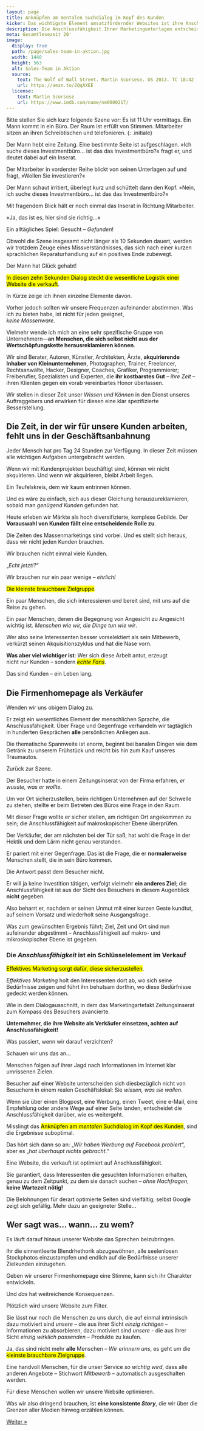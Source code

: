 ```yaml
---
layout: page
title: Anknüpfen am mentalen Suchdialog im Kopf des Kunden
kicker: Das wichtigste Element umsatzfördernder Websites ist ihre Anschlussfähigkeit
description: Die Anschlussfähigkeit Ihrer Marketingunterlagen entscheidet letztlich, ob Ihre Werbung eine Investition oder rausgeschmissenes Geld war.
meta: Gesamtlesezeit 20' 
image: 
  display: true
  path: /page/sales-team-in-aktion.jpg
  width: 1440
  height: 563
  alt: Sales-Team in Aktion
  source: 
    text: The Wolf of Wall Street. Martin Scorsese. US 2013. TC 18:42
    url: https://amzn.to/2QqAXEE
  license:
    text: Martin Scorsese
    url: https://www.imdb.com/name/nm0000217/  
---
```

Bitte stellen Sie sich kurz folgende Szene vor: Es ist 11 Uhr vormittags. Ein Mann kommt in ein Büro. Der Raum ist erfüllt von Stimmen. Mitarbeiter sitzen an ihren Schreibtischen und telefonieren.
{: .initiale}

Der Mann hebt eine Zeitung. Eine bestimmte Seite ist aufgeschlagen. »Ich suche dieses Investmentbüro… ist das das Investmentbüro?« fragt er, und deutet dabei auf ein Inserat.

Der Mitarbeiter in vorderster Reihe blickt von seinen Unterlagen auf und fragt, »Wollen Sie investieren?«

Der Mann schaut irritiert, überlegt kurz und schüttelt dann den Kopf. »Nein, ich suche dieses Investmentbüro… ist das das Investmentbüro?«

Mit fragendem Blick hält er noch einmal das Inserat in Richtung Mitarbeiter.

»Ja, das ist es, hier sind sie richtig…«

Ein alltägliches Spiel: Gesucht – _Gefunden_!

Obwohl die Szene insgesamt nicht länger als 10 Sekunden dauert, werden wir trotzdem Zeuge eines Missverständnisses, das sich nach einer kurzen sprachlichen Reparaturhandlung auf ein positives Ende zubewegt.

Der Mann hat Glück gehabt!

<mark>In diesen zehn Sekunden Dialog steckt die wesentliche Logistik einer Website die verkauft</mark>.

In Kürze zeige ich ihnen einzelne Elemente davon.

Vorher jedoch sollten wir unsere Frequenzen aufeinander abstimmen. Was ich zu bieten habe, ist nicht für jeden geeignet,<br>_keine Massenware_.

Vielmehr wende ich mich an eine sehr spezifische Gruppe von Unternehmern&mdash;**an Menschen, die sich selbst nicht aus der Wertschöpfungskette herausreklamieren können**.

Wir sind Berater, Autoren, Künstler, Architekten, Ärzte, <b>akquirierende Inhaber von Kleinunternehmen</b>, Photographen, Trainer, Freelancer, Rechtsanwälte, Hacker, Designer, Coaches, Grafiker, Programmierer; Freiberufler, Spezialisten und Experten, die **ihr kostbarstes Gut** – _ihre Zeit_ – ihren Klienten gegen ein vorab vereinbartes Honor überlassen.

Wir stellen in dieser Zeit unser _Wissen und Können_ in den Dienst unseres Auftraggebers und erwirken für diesen eine klar spezifizierte Besserstellung.
  
## Die Zeit, in der wir für unsere Kunden arbeiten, fehlt uns in der Geschäftsanbahnung

Jeder Mensch hat pro Tag 24 Stunden zur Verfügung. In dieser Zeit müssen alle wichtigen Aufgaben untergebracht werden.
  
Wenn wir mit Kundenprojekten beschäftigt sind, können wir nicht akquirieren. Und wenn wir akquirieren, bleibt Arbeit liegen.

Ein Teufelskreis, dem wir kaum entrinnen können.

Und es wäre zu einfach, sich aus dieser Gleichung herauszureklamieren, sobald man _genügend Kunden_ gefunden hat.

Heute erleben wir Märkte als hoch diversifizierte, komplexe Gebilde. Der <b>**Vorauswahl von Kunden** fällt eine entscheidende Rolle zu</b>.

Die Zeiten des Massenmarketings sind vorbei. Und es stellt sich heraus, dass wir nicht jeden Kunden brauchen.

Wir brauchen nicht einmal viele Kunden.

„<i>Echt jetzt!?</i>“

Wir brauchen nur ein paar wenige – <i>ehrlich!</i>

<mark>Die kleinste brauchbare Zielgruppe</mark>.

Ein paar Menschen, die sich interessieren und bereit sind, mit uns auf die Reise zu gehen.

Ein paar Menschen, denen die Begegnung von Angesicht zu Angesicht wichtig ist. _Menschen wie wir, die Dinge tun wie wir_.

Wer also seine Interessenten besser vorselektiert als sein Mitbewerb, verkürzt seinen Akquisitionszyklus und hat die Nase vorn.

<b>Was aber viel wichtiger ist</b>: Wer sich diese Arbeit antut, erzeugt  
  nicht nur Kunden – sondern <mark><em>echte Fans</em></mark>.
  
Das sind Kunden – ein Leben lang.

## Die Firmenhomepage als Verkäufer

Wenden wir uns obigem Dialog zu.

Er zeigt ein wesentliches Element der menschlichen Sprache, die Anschlussfähigkeit. Über Frage und Gegenfrage verhandeln wir tagtäglich in hunderten Gesprächen <b>alle</b> persönlichen Anliegen aus.

Die thematische Spannweite ist enorm, beginnt bei banalen Dingen wie dem Getränk zu unserem Frühstück und reicht bis hin zum Kauf unseres Traumautos.

Zurück zur Szene.

Der Besucher hatte in einem Zeitungsinserat von der Firma erfahren, _er wusste, was er wollte_.

Um vor Ort sicherzustellen, beim richtigen Unternehmen auf der Schwelle zu stehen, stellte er beim Betreten des Büros eine Frage in den Raum.

Mit dieser Frage wollte er sicher stellen, am richtigen Ort angekommen zu sein; die Anschlussfähigkeit auf makroskopischer Ebene überprüfen.

Der Verkäufer, der am nächsten bei der Tür saß, hat wohl die Frage in der Hektik und dem Lärm nicht genau verstanden.

Er pariert mit einer Gegenfrage. Das ist die Frage, die er <b>normalerweise</b> Menschen stellt, die in sein Büro kommen.

Die Antwort passt dem Besucher nicht.

Er will ja keine Investition tätigen, verfolgt vielmehr **ein anderes Ziel**; die Anschlussfähigkeit ist aus der Sicht des Besuchers in diesem Augenblick <b>nicht</b> gegeben.

Also beharrt er, nachdem er seinen Unmut mit einer kurzen Geste kundtut, auf seinem Vorsatz und wiederholt seine Ausgangsfrage.

Was zum gewünschten Ergebnis führt; Ziel, Zeit und Ort sind nun aufeinander abgestimmt – Anschlussfähigkeit auf makro- und mikroskopischer Ebene ist gegeben.

### Die _Anschlussfähigkeit_ ist ein Schlüsselelement im Verkauf

<mark>Effektives Marketing sorgt dafür, diese sicherzustellen</mark>.

<dfn>Effektives Marketing</dfn> holt den Interessenten dort ab, wo sich seine Bedürfnisse zeigen und führt ihn behutsam dorthin, wo diese Bedürfnisse gedeckt werden können.

Wie in dem Dialogausschnitt, in dem das Marketingartefakt <span class="t-small-caps">Zeitungsinserat</span> zum Kompass des Besuchers avancierte.

**Unternehmer, die ihre Website als Verkäufer einsetzen, achten auf Anschlussfähigkeit!**

Was passiert, wenn wir darauf verzichten?

Schauen wir uns das an…

Menschen folgen auf ihrer Jagd nach Informationen im Internet klar umrissenen Zielen.

Besucher auf einer Website unterscheiden sich diesbezüglich nicht von Besuchern in einem realen Geschäftslokal: Sie _wissen, was sie wollen_.

Wenn sie über einen Blogpost, eine Werbung, einen Tweet, eine e-Mail, eine Empfehlung oder andere Wege auf einer Seite landen, entscheidet die Anschlussfähigkeit darüber, wie es weitergeht.

Misslingt das <mark>Anknüpfen am <i>mentalen</i> Suchdialog im Kopf des Kunden</mark>, sind die Ergebnisse suboptimal.

Das hört sich dann so an: „<i>Wir haben Werbung auf Facebook probiert</i>“, aber es „<i>hat überhaupt nichts gebracht</i>.“

Eine Website, die verkauft ist optimiert auf Anschlussfähigkeit.

Sie garantiert, dass Interessenten die gesuchten Informationen erhalten, genau zu dem Zeitpunkt, zu dem sie danach suchen – _ohne Nachfragen_, **keine Wartezeit nötig!**

Die Belohnungen für derart optimierte Seiten sind vielfältig; selbst Google zeigt sich gefällig. Mehr dazu an geeigneter Stelle…

## Wer sagt was… wann… zu wem?

Es läuft darauf hinaus unserer Website das Sprechen beizubringen.

Ihr die sinnentleerte Blendrhethorik abzugewöhnen, alle seelenlosen Stockphotos einzustampfen und endlich auf die Bedürfnisse unserer Zielkunden einzugehen.

Geben wir unserer Firmenhomepage eine Stimme, kann sich ihr Charakter entwickeln.

Und <i>das</i> hat weitreichende Konsequenzen.

Plötzlich wird unsere Website zum Filter.

Sie lässt nur noch die Menschen zu uns durch, die auf einmal intrinsisch dazu motiviert sind <i>unsere</i> – die aus ihrer Sicht _einzig richtigen_ – Informationen zu absorbieren, dazu motiviert sind <i>unsere</i> - die aus ihrer Sicht _einzig wirklich passenden_ – Produkte zu kaufen.

Ja, das sind nicht mehr <b>alle</b> Menschen – <i>Wir erinnern uns</i>, es geht um die <mark>kleinste brauchbare Zielgruppe</mark>.

Eine handvoll Menschen, für die unser Service _so wichtig wird_, dass alle anderen Angebote – Stichwort <i>Mitbewerb</i> – automatisch ausgeschalten werden.

Für diese Menschen wollen wir unsere Website optimieren.

Was wir also dringend brauchen, ist **eine konsistente <i>Story</i>**, die wir über die Grenzen aller Medien hinweg erzählen können.

[Weiter »]

[Weiter »]: https://storyfaktor.de